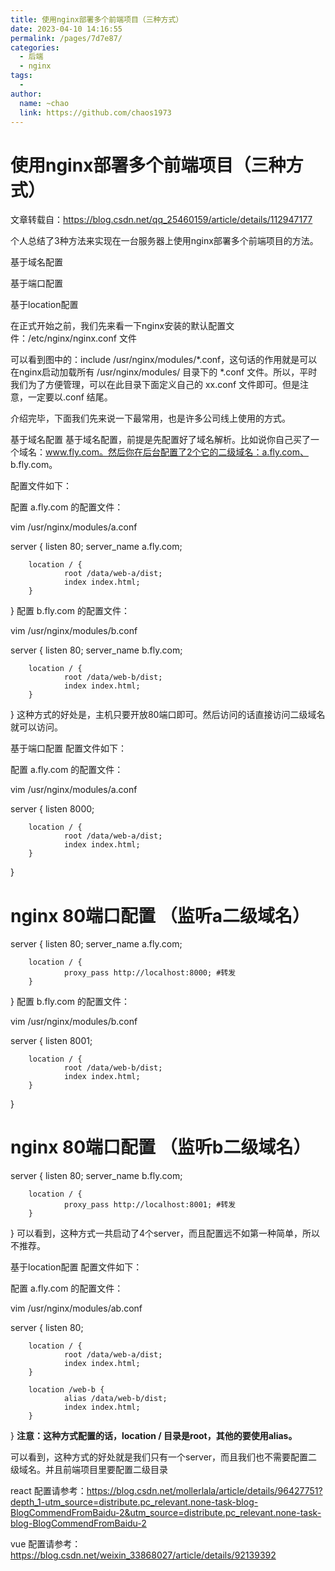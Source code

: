 ```yaml
---
title: 使用nginx部署多个前端项目（三种方式）
date: 2023-04-10 14:16:55
permalink: /pages/7d7e87/
categories:
  - 后端
  - nginx
tags:
  - 
author: 
  name: ~chao
  link: https://github.com/chaos1973 
---
```

# 使用nginx部署多个前端项目（三种方式）

文章转载自：https://blog.csdn.net/qq_25460159/article/details/112947177

个人总结了3种方法来实现在一台服务器上使用nginx部署多个前端项目的方法。

基于域名配置

基于端口配置

基于location配置

在正式开始之前，我们先来看一下nginx安装的默认配置文件：/etc/nginx/nginx.conf 文件


可以看到图中的：include /usr/nginx/modules/*.conf，这句话的作用就是可以在nginx启动加载所有 /usr/nginx/modules/ 目录下的 *.conf 文件。所以，平时我们为了方便管理，可以在此目录下面定义自己的 xx.conf 文件即可。但是注意，一定要以.conf 结尾。

介绍完毕，下面我们先来说一下最常用，也是许多公司线上使用的方式。

 

基于域名配置
基于域名配置，前提是先配置好了域名解析。比如说你自己买了一个域名：www.fly.com。然后你在后台配置了2个它的二级域名：a.fly.com、 b.fly.com。

配置文件如下：

配置 a.fly.com 的配置文件：

vim /usr/nginx/modules/a.conf

server {
        listen 80;
        server_name a.fly.com;
        
        location / { 
                root /data/web-a/dist;
                index index.html;
        }
}
配置 b.fly.com 的配置文件：

vim /usr/nginx/modules/b.conf

server {
        listen 80;
        server_name b.fly.com;
        
        location / { 
                root /data/web-b/dist;
                index index.html;
        }
}
这种方式的好处是，主机只要开放80端口即可。然后访问的话直接访问二级域名就可以访问。

 

基于端口配置
配置文件如下：

配置 a.fly.com 的配置文件：

vim /usr/nginx/modules/a.conf

server {
        listen 8000;
        
        location / { 
                root /data/web-a/dist;
                index index.html;
        }
}

# nginx 80端口配置 （监听a二级域名）
server {
        listen  80;
        server_name a.fly.com;
        
        location / {
                proxy_pass http://localhost:8000; #转发
        }
}
配置 b.fly.com 的配置文件：

vim /usr/nginx/modules/b.conf

server {
        listen 8001;
        
        location / { 
                root /data/web-b/dist;
                index index.html;
        }
}

# nginx 80端口配置 （监听b二级域名）
server {
        listen  80;
        server_name b.fly.com;
        
        location / {
                proxy_pass http://localhost:8001; #转发
        }
}
可以看到，这种方式一共启动了4个server，而且配置远不如第一种简单，所以不推荐。

 

基于location配置
配置文件如下：

配置 a.fly.com 的配置文件：

vim /usr/nginx/modules/ab.conf

server {
        listen 80;
        
        location / { 
                root /data/web-a/dist;
                index index.html;
        }
        
        location /web-b { 
                alias /data/web-b/dist;
                index index.html;
        }
}
**注意：这种方式配置的话，location / 目录是root，其他的要使用alias。**

可以看到，这种方式的好处就是我们只有一个server，而且我们也不需要配置二级域名。并且前端项目里要配置二级目录

react 配置请参考：https://blog.csdn.net/mollerlala/article/details/96427751?depth_1-utm_source=distribute.pc_relevant.none-task-blog-BlogCommendFromBaidu-2&utm_source=distribute.pc_relevant.none-task-blog-BlogCommendFromBaidu-2

vue 配置请参考：https://blog.csdn.net/weixin_33868027/article/details/92139392
